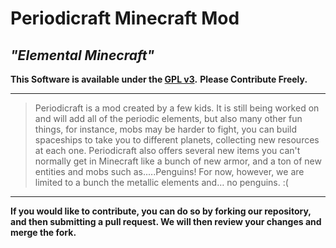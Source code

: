 Periodicraft Minecraft Mod
==========================

## _**"Elemental Minecraft"**_

**This Software is available under the [GPL v3](http://www.gnu.org/licenses/gpl.html).**
**Please Contribute Freely.**

***

>Periodicraft is a mod created by a few kids. It is still being worked on and will add all of the periodic elements, but also many other fun things, for instance, mobs may be harder to fight, you can build spaceships to take you to different planets, collecting new resources at each one.
>Periodicraft also offers several new items you can't normally get in Minecraft like a bunch of new armor, and a ton of new entities and mobs such as.....Penguins! For now, however, we are limited to a bunch the metallic elements and… no penguins. :( 

***

**If you would like to contribute, you can do so by forking our repository, and then submitting a pull request. We will then review your changes and merge the fork.**
